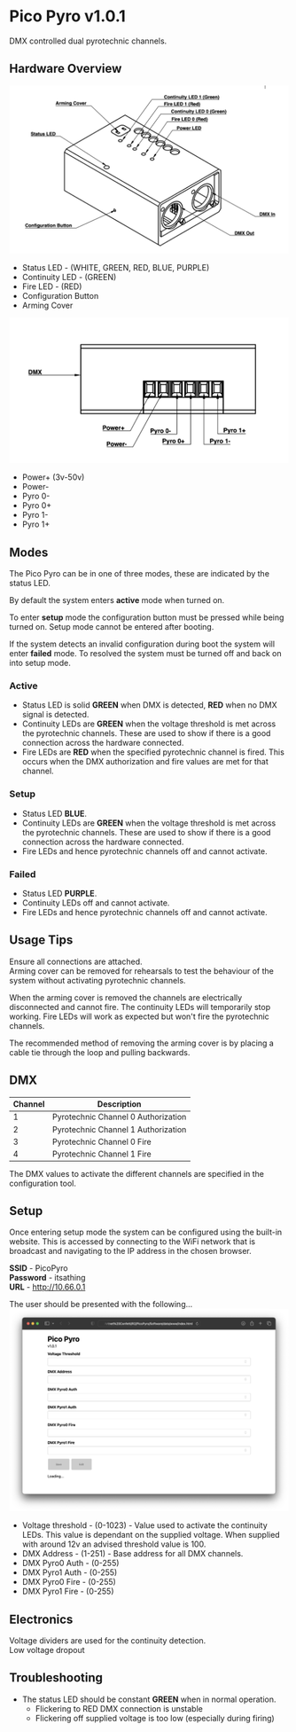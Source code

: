 # Pico Pyro v1.0.1
DMX controlled dual pyrotechnic channels.

## Hardware Overview
![Hardware Diagram](hardware.png)
 - Status LED - (WHITE, GREEN, RED, BLUE, PURPLE)
 - Continuity LED - (GREEN)
 - Fire LED - (RED)
 - Configuration Button
 - Arming Cover

![Connections Diagram](connections.png)
 - Power+ (3v-50v)
 - Power-
 - Pyro 0-
 - Pyro 0+
 - Pyro 1-
 - Pyro 1+

## Modes
The Pico Pyro can be in one of three modes, these are indicated by the status LED.

By default the system enters **active** mode when turned on.

To enter **setup** mode the configuration button must be pressed while being turned on. Setup mode cannot be entered after booting.

If the system detects an invalid configuration during boot the system will enter **failed** mode. To resolved the system must be turned off and back on into setup mode.

### Active
 - Status LED is solid **GREEN** when DMX is detected, **RED** when no DMX signal is detected.
 - Continuity LEDs are **GREEN** when the voltage threshold is met across the pyrotechnic channels. These are used to show if there is a good connection across the hardware connected.
 - Fire LEDs are **RED** when the specified pyrotechnic channel is fired. This occurs when the DMX authorization and fire values are met for that channel.

### Setup
 - Status LED **BLUE**.
 - Continuity LEDs are **GREEN** when the voltage threshold is met across the pyrotechnic channels. These are used to show if there is a good connection across the hardware connected.
 - Fire LEDs and hence pyrotechnic channels off and cannot activate.

### Failed
 - Status LED **PURPLE**.
 - Continuity LEDs off and cannot activate.
 - Fire LEDs and hence pyrotechnic channels off and cannot activate.

## Usage Tips
Ensure all connections are attached.  
Arming cover can be removed for rehearsals to test the behaviour of the system without activating pyrotechnic channels.

When the arming cover is removed the channels are electrically disconnected and cannot fire. The continuity LEDs will temporarily stop working. Fire LEDs will work as expected but won't fire the pyrotechnic channels.

The recommended method of removing the arming cover is by placing a cable tie through the loop and pulling backwards.

## DMX

| Channel | Description                         |
| ------- | ----------------------------------- |
| 1       | Pyrotechnic Channel 0 Authorization |
| 2       | Pyrotechnic Channel 1 Authorization |
| 3       | Pyrotechnic Channel 0 Fire          |
| 4       | Pyrotechnic Channel 1 Fire          |

The DMX values to activate the different channels are specified in the configuration tool.

## Setup
Once entering setup mode the system can be configured using the built-in website. This is accessed by connecting to the WiFi network that is broadcast and navigating to the IP address in the chosen browser.

**SSID** - PicoPyro  
**Password** - itsathing  
**URL** - http://10.66.0.1

The user should be presented with the following...
![Website](website.png)

 - Voltage threshold - (0-1023) - Value used to activate the continuity LEDs. This value is dependant on the supplied voltage. When supplied with around 12v an advised threshold value is 100.
 - DMX Address - (1-251) - Base address for all DMX channels.
 - DMX Pyro0 Auth - (0-255)
 - DMX Pyro1 Auth - (0-255)
 - DMX Pyro0 Fire - (0-255)
 - DMX Pyro1 Fire - (0-255)

## Electronics
Voltage dividers are used for the continuity detection.  
Low voltage dropout

## Troubleshooting
 - The status LED should be constant **GREEN** when in normal operation.
   - Flickering to RED DMX connection is unstable
   - Flickering off supplied voltage is too low (especially during firing)


